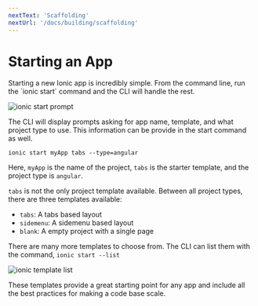 ```yaml
---
nextText: 'Scaffolding'
nextUrl: '/docs/building/scaffolding'
---
```


# Starting an App

<p class="intro" markdown="1">
Starting a new Ionic app is incredibly simple. From the command line, run the `ionic start` command and the CLI will handle the rest.
</p>

![ionic start prompt](/docs/assets/img/guides/starting/terminal-prompt.png)

The CLI will display prompts asking for app name, template, and what project type to use. This information can be provide in the start command as well.

```shell
ionic start myApp tabs --type=angular
```

Here, `myApp` is the name of the project, `tabs` is the starter template, and the project type is `angular`.

`tabs` is not the only project template available. Between all project types, there are three templates available:

- `tabs`: A tabs based layout
- `sidemenu`: A sidemenu based layout
- `blank`: A empty project with a single page

There are many more templates to choose from. The CLI can list them with the command, `ionic start --list`


![ionic template list](/docs/assets/img/guides/starting/template-list.png)


These templates provide a great starting point for any app and include all the best practices for making a code base scale.
